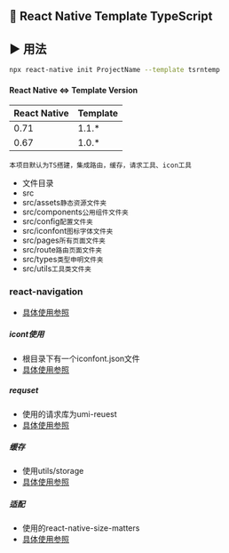 ## :space_invader: React Native Template TypeScript

## :arrow_forward: 用法
```sh
npx react-native init ProjectName --template tsrntemp
```

#### React Native <=> Template Version

| React Native | Template |
| ------------ | -------- |
| 0.71         | 1.1.\*   |
| 0.67         | 1.0.\*   |

`本项目默认为TS搭建，集成路由，缓存，请求工具、icon工具`

- 文件目录
 - src
  - src/assets`静态资源文件夹`
  - src/components`公用组件文件夹`
  - src/config`配置文件夹`
  - src/iconfont`图标字体文件夹`
  - src/pages`所有页面文件夹`
  - src/route`路由页面文件夹`
  - src/types`类型申明文件夹`
  - src/utils`工具类文件夹`

### react-navigation
- [具体使用参照](https://reactnavigation.org/docs/getting-started)

##### icont使用
- 根目录下有一个iconfont.json文件
- [具体使用参照](https://www.npmjs.com/package/react-native-iconfont-cli)


##### requset
- 使用的请求库为umi-reuest
- [具体使用参照](https://www.npmjs.com/package/umi-request)

##### 缓存
- 使用utils/storage
- [具体使用参照](https://react-native-async-storage.github.io/async-storage/docs/usage)


##### 适配
- 使用的react-native-size-matters
- [具体使用参照](https://www.npmjs.com/package/react-native-size-matters)

